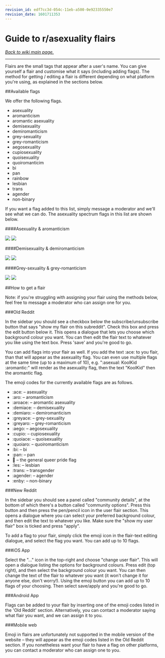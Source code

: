 ```yaml
---
revision_id: edf7cc3d-054c-11eb-a500-0e92335550e7
revision_date: 1601711353
---
```


# Guide to r/asexuality flairs

[*Back to wiki main page.*](https://www.reddit.com/r/asexuality/wiki/index)

-----

Flairs are the small tags that appear after a user's name. You can give yourself a flair and customise what it says (including adding flags). The method for getting / editing a flair is different depending on what platform you're using, as explained in the sections below.

##Available flags

We offer the following flags.

* asexuality
* aromanticism
* aromantic asexuality
* demisexuality
* demiromanticism
* grey-sexuality
* grey-romanticism
* aegosexuality
* cupiosexuality
* quoisexuality
* quoiromanticim
* bi
* pan
* rainbow
* lesbian
* trans
* agender
* non-binary

If you want a flag added to this list, simply message a moderator and we'll see what we can do. The asexuality spectrum flags in this list are shown below.

####Asexuality &amp; aromanticism

![](%%asexual%%)  ![](%%aromantic%%)

####Demisexuality &amp; demiromanticism

![](%%demisexual%%)  ![](%%demiromantic%%)

####Grey-sexuality &amp; grey-romanticism

![](%%grey-sexual%%)  ![](%%grey-romantic%%)

##How to get a flair

Note: if you're struggling with assigning your flair using the methods below, feel free to message a moderator who can assign one for you.

###Old Reddit

In the sidebar you should see a checkbox below the subscribe/unsubscribe button that says "show my flair on this subreddit". Check this box and press the edit button below it. This opens a dialogue that lets you choose which background colour you want. You can then edit the flair text to whatever you like using the text box. Press 'save' and you're good to go.

You can add flags into your flair as well. If you add the text :ace: to you flair, than that will appear as the asexuality flag. You can even use multiple flags at the same time (up to a maximum of 10), e.g. ":asexual: KoolKid :aromantic:" will render as the asexuality flag, then the text "KoolKid" then the aromantic flag.

The emoji codes for the currently available flags are as follows.

* :ace: – asexuality
* :aro: – aromanticism
* :aroace: – aromantic asexuality
* :demiace: – demisexuality
* :demiaro: – demiromanticism
* :greyace: – grey-sexuality
* :greyaro: – grey-romanticism
* :aego: – aegosexuality
* :cupio: – cupiosexuality
* :quoiace: – quoisexuality
* :quoiaro: – quoiromanticism
* :bi: – bi
* :pan: – pan
* :rainbow: – the general queer pride flag
* :les: – lesbian
* :trans: – transgender
* :agender: – agender
* :enby: – non-binary

###New Reddit

In the sidebar you should see a panel called "community details", at the bottom of which there's a button called "community options". Press this button and then press the pen/pencil icon in the user flair section. This opens a dialogue where you can select your preferred background colour, and then edit the text to whatever you like. Make sure the "show my user flair" box is ticked and press "apply".

To add a flag to your flair, simply click the emoji icon in the flair-text editing dialogue, and select the flag you want. You can add up to 10 flags.

###iOS App

Select the "..." icon in the top-right and choose "change user flair". This will open a dialogue listing the options for background colours. Press edit (top right), and then select the background colour you want. You can then change the text of the flair to whatever you want (it won't change it for anyone else, don't worry!). Using the emoji button you can add up to 10 flags of your choosing. Then select save/apply and you're good to go.

###Android App

Flags can be added to your flair by inserting one of the emoji codes listed in the 'Old Reddit' section. Alternatively, you can contact a moderator saying what flair you want, and we can assign it to you.

###Mobile web

Emoji in flairs are unfortunately not supported in the mobile version of the website – they will appear as the emoji codes listed in the Old Reddit section. If you nonetheless want your flair to have a flag on other platforms, you can contact a moderator who can assign one to you.